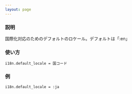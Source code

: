 ```yaml
---
layout: page
---
```

### 説明
国際化対応のためのデフォルトのロケール。デフォルトは「:en」

### 使い方
    i18n.default_locale = 国コード

### 例
    i18n.default_locale = :ja